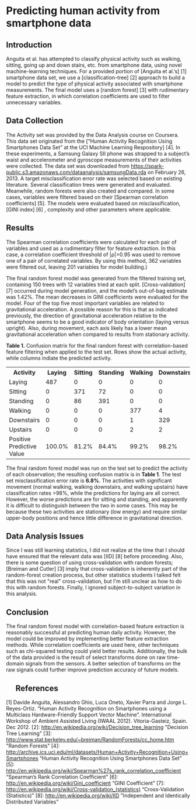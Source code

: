 Predicting human activity from smartphone data
==============================================

Introduction
------------
 Anguita et al. has attempted to classify physical activity such as walking, sitting, going up and down stairs, etc.  from smartphone data, using novel machine-learning techniques.
For a provided portion of [Anguita et al.’s] [1] smartphone data set, we use a [classification-tree] [2] approach to build a model to predict the type of physical activity associated with smartphone measurements. The final model uses a [random forest] [3] with rudimentary feature extraction, in which correlation coefficients are used to filter unnecessary variables.

Data Collection
---------------
The Activity set was provided by the Data Analysis course on Coursera. This data set originated from the [“Human Activity Recognition Using Smartphones Data Set” at the UCI Machine Learning Respository] [4]. In these experiments, a Samsung Galaxy SII phone was strapped to a subject’s waist and accelerometer and gyroscope measurements of their activities were collected. The data set was downloaded from https://spark-public.s3.amazonaws.com/dataanalysis/samsungData.rda on February 26, 2013. 
A target misclassification error rate was selected based on existing literature. Several classification trees were generated and evaluated. Meanwhile, random forests were also created and compared. In some cases, variables were filtered based on their [Spearman correlation coefficients] [5]. The models were evaluated based on misclassification, [GINI index] [6] , complexity and other parameters where applicable.

Results
-------
The Spearman correlation coefficients were calculated for each pair of variables  and used as a rudimentary filter for feature extraction.  In this case, a correlation coefficient threshold of |ρ|>0.95 was used to remove one of a pair of correlated variables. By using this method, 362 variables were filtered out, leaving 201 variables for model building.)

The final random forest model was generated from the filtered training set, containing 150 trees with 12 variables tried at each split. [Cross-validation] [7] occurred during model generation, and the model’s out-of-bag estimate was 1.42%. 
The mean decreases in GINI coefficients were evaluated for the model. Four of the top five most important variables are related to gravitational acceleration. A possible reason for this is that as indicated previously, the direction of gravitational acceleration relative to the smartphone seems to be a good indicator of body orientation (laying versus upright). Also, during movement, each axis likely has a lower mean gravitational acceleration when compared to results from stationary activity. 

**Table 1.** Confusion matrix for the final random forest with correlation-based feature filtering when applied to the test set. Rows show the actual activity, while columns indiate the predicted activity.
<table>
<tr>
	<th>Activity</th><th>Laying</th><th>Sitting</th><th>Standing</th><th>Walking</th><th>Downstairs</th><th>Upstairs</th><th>Sensitivity</th>
</tr>
<tr>
	<td>Laying</td><td>487</td><td>0</td><td>0</td><td>0</td><td>0</td><td>0</td><td>100.0%</td>
</tr>
<tr>
	<td>Sitting</td><td>0</td><td>371</td><td>72</td><td>0</td><td>0</td><td>0</td><td>83.7%</td>
</tr>
<tr>
	<td>Standing</td><td>0</td><td>86</td><td>391</td><td>0</td><td>0</td><td>0</td><td>82.0%</td>
</tr>
<tr>
	<td>Walking</td><td>0</td><td>0</td><td>0</td><td>377</td><td>4</td><td>2</td><td>98.4%</td>
</tr>
<tr>
	<td>Downstairs</td><td>0</td><td>0</td><td>0</td><td>1</td><td>329</td><td>0</td><td>99.7%</td>
</tr>
<tr>
	<td>Upstairs</td><td>0</td><td>0</td><td>0</td><td>2</td><td>2</td><td>356</td><td>98.9%</td>
</tr>
<tr>
	<td>Positive Predictive Value</td><td>100.0%</td><td>81.2%</td><td>84.4%</td><td>99.2%</td><td>98.2%</td><td>99.4%</td><td>93.2%</td>
</tr>
</table>

The final random forest model was run on the test set to predict the activity of each observation; the resulting confusion matrix is in **Table 1**. The test set misclassification error rate is **6.8%**. The activities with significant movement (normal walking, walking downstairs, and walking upstairs) have classification rates >98%, while the predictions for laying are all correct. However, the worse predictions are for sitting and standing, and apparently it is difficult to distinguish between the two in some cases. This may be because these two activities are stationary (low energy) and require similar upper-body positions and hence little difference in gravitational direction.

Data Analysis Issues
--------------------
Since I was still learning statistics, I did not realize at the time that I should have ensured that the relevant data was [IID] [8] before proceeding. Also, there is some question of using cross-validation with random forests; [Breiman and Cutler] [3] imply that cross-validation is inherently part of the random-forest creation process, but other statistics students I talked felt that this was not "real" cross-validation, but I'm still unclear as how to do this with random forests. Finally, I ignored subject-to-subject variation in this analysis.


Conclusion
----------
The final random forest model with correlation-based feature extraction is reasonably successful at predicting human daily activity. However, the model could be improved by implementing better feature extraction methods. While correlation coefficients are used here, other techniques such as chi-squared testing could yield better results. Additionally, the bulk of the data provided is the result of select transforms done on raw time-domain signals from the sensors. A better selection of transforms on the raw signals could further improve prediction accuracy of future models.

 
References
----------
[1] Davide Anguita, Alessandro Ghio, Luca Oneto, Xavier Parra and Jorge L. Reyes-Ortiz. “Human Activity Recognition on Smartphones using a Multiclass Hardware-Friendly Support Vector Machine”. International Workshop of Ambient Assisted Living (IWAAL 2012). Vitoria-Gasteiz, Spain. Dec 2012.
[2]: http://en.wikipedia.org/wiki/Decision_tree_learning "Decision Tree Learning"
[3]: http://www.stat.berkeley.edu/~breiman/RandomForests/cc_home.htm "Random Forests"
[4]: http://archive.ics.uci.edu/ml/datasets/Human+Activity+Recognition+Using+Smartphones “Human Activity Recognition Using Smartphones Data Set”
[5]: http://en.wikipedia.org/wiki/Spearman%27s_rank_correlation_coefficient “Spearman’s Rank Correlation Coefficient”
[6]: http://en.wikipedia.org/wiki/Gini_coefficient “GINI Coefficient”
[7]: http://en.wikipedia.org/wiki/Cross-validation_(statistics) “Cross-Validation (Statistics)”
[8]: http://en.wikipedia.org/wiki/IID "Independent and Identically Distributed Variables"


